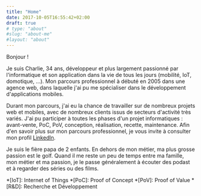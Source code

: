 ```yaml
---
title: "Home"
date: 2017-10-05T16:55:42+02:00
draft: true
# type: "about"
#slug: "about-me"
#layout: "about"
---
```

Bonjour ! 

Je suis Charlie, 34 ans, développeur et plus largement passionné par l'informatique et son application dans la vie de tous les jours (mobilité, IoT, domotique, ...). Mon parcours professionnel à débuté en 2005 dans une agence web, dans laquelle j'ai pu me spécialiser dans le développement d'applications mobiles. 

Durant mon parcours, j'ai eu la chance de travailler sur de nombreux projets web et mobiles, avec de nombreux clients issus de secteurs d'activité très variés. J'ai pu participer à toutes les phases d'un projet informatiques : avant-vente, PoC, PoV, conception, réalisation, recette, maintenance. Afin d'en savoir plus sur mon parcours professionnel, je vous invite à consulter mon profil <a href="https://www.linkedin.com/in/chaaarly" target="_blank">LinkedIn</a>.

Je suis le fière papa de 2 enfants. En dehors de mon métier, ma plus grosse passion est le golf. Quand il me reste un peu de temps entre ma famille, mon métier et ma passion, je le passe généralement à écouter des podast et à regarder des séries ou des films.

*[IoT]: Internet of Things 
*[PoC]: Proof of Concept
*[PoV]: Proof of Value
*[R&D]: Recherche et Développement